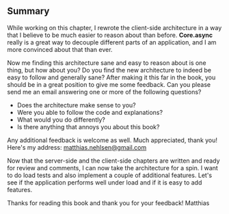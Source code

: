 ## Summary
While working on this chapter, I rewrote the client-side architecture in a way that I believe to be much easier to reason about than before. **Core.async** really is a great way to decouple different parts of an application, and I am more convinced about that than ever.

Now me finding this architecture sane and easy to reason about is one thing, but how about you? Do you find the new architecture to indeed be easy to follow and generally sane? After making it this far in the book, you should be in a great position to give me some feedback. Can you please send me an email answering one or more of the following questions?

* Does the architecture make sense to you? 
* Were you able to follow the code and explanations?
* What would you do differently?
* Is there anything that annoys you about this book?

Any additional feedback is welcome as well. Much appreciated, thank you! Here's my address: <matthias.nehlsen@gmail.com>

Now that the server-side and the client-side chapters are written and ready for review and comments, I can now take the architecture for a spin. I want to do load tests and also implement a couple of additional features. Let's see if the application performs well under load and if it is easy to add features.

Thanks for reading this book and thank you for your feedback!
Matthias
